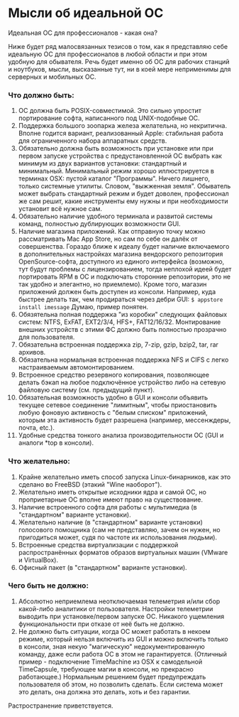 # Мысли об идеальной ОС

Идеальная ОС для профессионалов - какая она?

Ниже будет ряд малосвязанных тезисов о том, как я представляю себе идеальную ОС для профессионалов в любой области и при этом удобную для обывателя. Речь будет именно об ОС для рабочих станций и ноутбуков, мысли, высказанные тут, ни в коей мере неприменимы для серверных и мобильных ОС.


### Что должно быть:

1. ОС должна быть POSIX-совместимой. Это сильно упростит портирование софта, написанного под UNIX-подобные ОС.
1. Поддержка большого зоопарка железа желательна, но некритична. Вполне годится вариант, реализованный Apple: стабильная работа для ограниченного набора аппаратных средств.
1. Обязательно должна быть возможность при установке или при первом запуске устройства с предустановленной ОС выбрать как минимум из двух вариантов установки: стандартный и минимальный. Минимальный режим хорошо иллюстрируется в терминах OSX: пустой каталог "Программы". Ничего лишнего, только системные утилиты. Словом, "выжженная земля". Обыватель может выбрать стандартный режим и будет доволен, профессионал же сам решит, какие инструменты ему нужны и при необходимости установит всё нужное сам.
1. Обязательно наличие удобного терминала и развитой системы команд, полностью дублирующих возможности GUI.
1. Наличие магазина приложений. Как отправную точку можно рассматривать Mac App Store, но сам по себе он далёк от совершенства. Гораздо ближе к идеалу будет наличие включаемого в дополнительных настройках магазина вендорского репозитория OpenSource-софта, доступного из единого интерфейса (возможно, тут будут проблемы с лицензированием, тогда неплохой идеей будет портировать RPM в ОС и подключать сторонние репозитории, это не так удобно и элегантно, но приемлемо). Кроме того, магазин приложений должен быть доступен из консоли. Например, куда быстрее делать так, чем продираться через дебри GUI: `$ appstore install imessage` Думаю, пример понятен.
1. Обязятельна полная поддержка "из коробки" следующих файловых систем: NTFS, ExFAT, EXT2/3/4, HFS+, FAT12/16/32. Монтирование внешних устройств с этими ФС должно быть полностью прозрачно для пользователя.
1. Обязательна встроенная поддержка zip, 7-zip, gzip, bzip2, tar, rar архивов.
1. Обязательна нормальная встроенная поддержка NFS и CIFS с легко настраиваемым автомонтированием.
1. Встроенное средство резервного копирования, позволяющее делать бэкап на любое подключённое устройство либо на сетевую файловую систему (см. предыдущий пункт).
1. Обязательная возможность удобно в GUI и консоли объявить текущее сетевое соединение "лимитным", чтобы приостановить любую фоновую активность с "белым списком" приложений, которым эта активность будет разрешена (например, мессенждеры, почта, etc.).
1. Удобные средства тонкого анализа производительности ОС (GUI и аналоги *top в консоли).

### Что желательно:

1. Крайне желательно иметь способ запуска Linux-бинарников, как это сделано во FreeBSD (этакий "Wine наоборот").
1. Желательно иметь открытые исходники ядра и самой ОС, но проприетарные ОС вполне имеют право на существование.
1. Наличие встроенного софта для работы с мультимедиа (в "стандартном" варианте установки). 
1. Желательно наличие (в "стандартном" варианте установки) голосового помощника (сам не представляю, зачем он нужен, но пригодиться может, судя по частоте их использования людьми). 
1.  Встроенные средства виртуализации с поддержкой распространённых форматов образов виртуальных машин (VMware и VirtualBox).
1. Офисный пакет (в "стандартном" варианте установки).

### Чего быть не должно:

1. Абсолютно неприемлема неотключаемая телеметрия и/или сбор какой-либо аналитики от пользователя. Настройки телеметрии выводить при установке/первом запуске ОС. Никакого ущемления функциональности при отказе от неё быть не должно.
1. Не должно быть ситуации, когда ОС может работать в некоем режиме, который нельзя включить из GUI и можно включить только в консоли, зная некую "магическую" недокументированную команду, даже если работа ОС в этом не гарантируется. (Отличный пример - подключение TimeMachine из OSX к самодельной TimeCapsule, требующее магии в консоли, но прекрасно работающее.) Нормальным решением будет предупреждать пользователя об этом, но позволить сделать. Если система может это делать, она должна это делать, хоть и без гарантии.

Растространение приветствуется.
